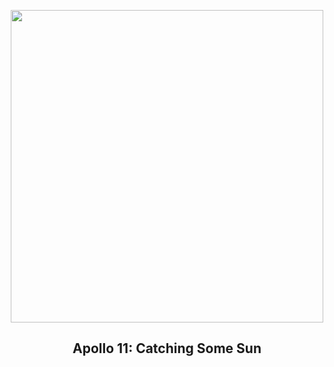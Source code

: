 
<p align="center"><img src="https://apod.nasa.gov/apod/image/2307/AS11-40-5872HR1024.jpg" width="500" height="500"></p>
<h2 align="center"> Apollo 11: Catching Some Sun </h2>
